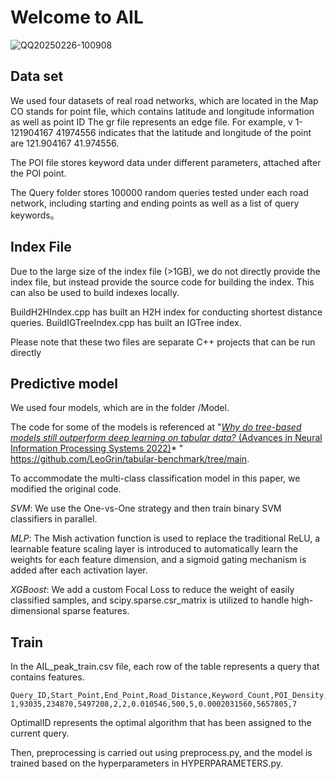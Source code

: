 # Welcome to AIL

![QQ20250226-100908](C:\Users\Xing\Desktop\QQ20250226-100908.png)

## Data set

We used four datasets of real road networks, which are located in the Map CO stands for point file, which contains latitude and longitude information as well as point ID The gr file represents an edge file. For example, v 1-121904167 41974556 indicates that the latitude and longitude of the point are 121.904167 41.974556.

The POI file stores keyword data under different parameters, attached after the POI point.

The Query folder stores 100000 random queries tested under each road network, including starting and ending points as well as a list of query keywords。

## Index File

Due to the large size of the index file (>1GB), we do not directly provide the index file, but instead provide the source code for building the index. This can also be used to build indexes locally.

BuildH2HIndex.cpp has built an H2H index for conducting shortest distance queries.
BuildIGTreeIndex.cpp has built an IGTree index.

Please note that these two files are separate C++ projects that can be run directly

##  Predictive model

We used four models, which are in the folder /Model.

The code for some of the models is referenced  at  "*<u>Why do tree-based models still outperform deep learning on tabular data?* (Advances in Neural Information Processing Systems 2022)</u>* " https://github.com/LeoGrin/tabular-benchmark/tree/main.

To accommodate the multi-class classification model in this paper, we modified the original code.

*SVM*: We use the One-vs-One strategy and then train binary SVM classifiers in parallel.

*MLP*: The Mish activation function is used to replace the traditional ReLU, a learnable feature scaling layer is introduced to automatically learn the weights for each feature dimension, and a sigmoid gating mechanism is added after each activation layer.

*XGBoost*: We add a custom Focal Loss to reduce the weight of easily classified samples, and scipy.sparse.csr_matrix is utilized to handle high-dimensional sparse features.

## Train

 In the AIL_peak_train.csv file, each row of the table represents a query that contains features.

```
Query_ID,Start_Point,End_Point,Road_Distance,Keyword_Count,POI_Density,Query_Density,POI_Type,POI_Contain,Execution_Time,Path_Distance,OptimalID
1,93035,234870,5497208,2,2,0.010546,500,5,0.0002031560,5657805,7
```

OptimalID represents the optimal algorithm that has been assigned to the current query.

Then, preprocessing is carried out using preprocess.py, and the model is trained based on the hyperparameters in HYPERPARAMETERS.py.